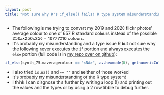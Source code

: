 ```yaml
---
layout: post
title: "Not sure why R's if_else() fails! R type system misunderstanding? Misunderstanding of NA?"
---
```

* The following is me trying to convert my 2019 and 2020 flickr photos' average colour to one of 657 R standard colours instead of the possible 256xx256x256 = 16777216  colours.
* It's probably my misunderstanding and a type issue R but not sure why the following never executes the `if` portion and always executes the `else` portion (full code is in [my repo over on github]()):
```R
if_else(synth_75imaveragecolour == "<NA>", as.hexmode(0), getnumericColour(synth_plotrixcolour)))
```
* I also tried `is.na()` and `== ""` and neither of those worked
* It's probably my misunderstanding of the R type system!
* I think I can diagnose this further by writing a loop (!) and printing out the values and the types or by using a 2 row tibble to debug further.

